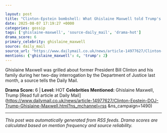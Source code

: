 ```yaml
---

layout: post
title: "Clinton-Epstein bombshell: What Ghislaine Maxwell told Trump's DOJ about the ex president... and how it contradicts a denial he has always made""
date: 2025-08-07 17:19:27 +0000
categories: gossip
tags: ['ghislaine-maxwell', 'source-daily_mail', 'drama-hot']
drama_score: 6
primary_celebrity: ghislaine_maxwell
source: daily_mail
source_url: "https://www.dailymail.co.uk/news/article-14977627/Clinton-Epstein-DOJ-Trump-Ghislaine-Maxwell.html?ns_mchannel=rss&1490&campaign=1490""
mentions: {'ghislaine_maxwell': 4, 'trump': 2}
---
```


Ghislaine Maxwell was grilled about former President Bill Clinton and his family during her two-day interrogation by the Department of Justice last month, a source tells the Daily Mail.

**Drama Score:** 6 | **Level:** HOT **Celebrities Mentioned:** Ghislaine Maxwell, Trump [Read full article at Daily Mail](https://www.dailymail.co.uk/news/article-14977627/Clinton-Epstein-DOJ-Trump-Ghislaine-Maxwell.html?ns_mchannel=rss &ns_campaign=1490)

---

*This post was automatically generated from RSS feeds. Drama scores are calculated based on mention frequency and source reliability.*